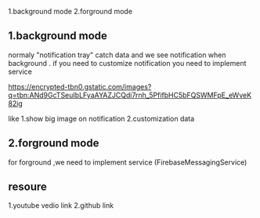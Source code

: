 1.background mode
2.forground mode

1.background mode 
-------------------------------------------------------------------------------
normaly "notification tray" catch data and we see notification when background .
if you need to customize notification you need to  implement service

https://encrypted-tbn0.gstatic.com/images?q=tbn:ANd9GcTSeuIbLFyaAYAZJCQdi7rnh_5PfifbHC5bFQSWMFpE_eWveK82ig

like
    1.show big image on notification 
    2.customization data


2.forground mode
-------------------------------------------------------------------------------
for forground ,we need to implement service (FirebaseMessagingService)



resoure 
---------------------
1.youtube vedio link 
2.github link


